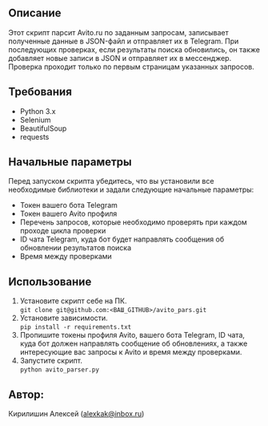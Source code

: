 ## Описание
Этот скрипт парсит Avito.ru по заданным запросам, записывает полученные данные в JSON-файл и отправляет их в Telegram. При последующих проверках, если результаты поиска обновились, он также добавляет новые записи в JSON и отправляет их в мессенджер. Проверка проходит только по первым страницам указанных запросов.

## Требования
* Python 3.x
* Selenium
* BeautifulSoup
* requests

## Начальные параметры
Перед запуском скрипта убедитесь, что вы установили все необходимые библиотеки и задали следующие начальные параметры:
- Токен вашего бота Telegram
- Токен вашего Avito профиля
- Перечень запросов, которые необходимо проверять при каждом проходе цикла проверки
- ID чата Telegram, куда бот будет направлять сообщения об обновлении результатов поиска
- Время между проверками

## Использование
1. Установите скрипт себе на ПК.  
`git clone git@github.com:<ВАШ_GITHUB>/avito_pars.git`
2. Установите зависимости.  
`pip install -r requirements.txt`
3. Пропишите токены профиля Avito, вашего бота Telegram, ID чата, куда бот должен направлять сообщение об обновлениях, а также интересующие вас запросы к Avito и время между проверками.
4. Запустите скрипт.  
`python avito_parser.py`

## Автор:
Кирилишин Алексей
(alexkak@inbox.ru)